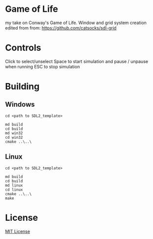 # Game of Life
my take on Conway's Game of Life.
Window and grid system creation edited from from: https://github.com/catsocks/sdl-grid

# Controls
Click to select/unselect
Space to start simulation and pause / unpause when running
ESC to stop simulation

# Building

## Windows

```
cd <path to SDL2_template>

md build
cd build
md win32
cd win32
cmake ..\..\

```


## Linux

```
cd <path to SDL2_template>

md build
cd build
md linux
cd linux
cmake ..\..\
make

```


# License
[MIT License](LICENSE)